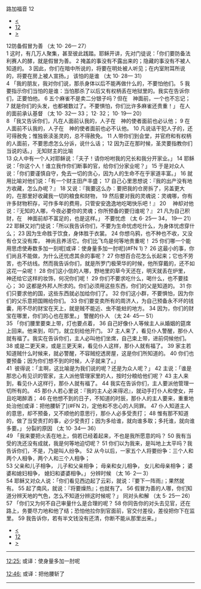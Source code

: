 ﻿





 路加福音 12




* [<](bible/LUK11.md)
* [12](bible/LUK.md)
* [>](bible/LUK13.md)



 
12防备假冒为善 （太
10·
26—
27）  
1 这时，有几万人聚集，甚至彼此践踏。耶稣开讲，先对门徒说：「你们要防备法利赛人的酵，就是假冒为善。 
2 掩盖的事没有不露出来的；隐藏的事没有不被人知道的。 
3 因此，你们在暗中所说的，将要在明处被人听见；在内室附耳所说的，将要在房上被人宣扬。」 该怕的是谁 （太
10·
28—
31）  
4 「我的朋友，我对你们说，那杀身体以后不能再做什么的，不要怕他们。 
5 我要指示你们当怕的是谁：当怕那杀了以后又有权柄丢在地狱里的。我实在告诉你们，正要怕他。 
6 五个麻雀不是卖二分银子吗？但在　神面前，一个也不忘记； 
7 就是你们的头发，也都被数过了。不要惧怕，你们比许多麻雀还贵重！」 在人的面前承认基督 （太
10·
32—
33；
12·
32；
10·
19—
20）  
8 「我又告诉你们，凡在人面前认我的，人子在　神的使者面前也必认他； 
9 在人面前不认我的，人子在　神的使者面前也必不认他。 
10 凡说话干犯人子的，还可得赦免；惟独亵渎圣灵的，总不得赦免。 
11 人带你们到会堂，并官府和有权柄的人面前，不要思虑怎么分诉，说什么话； 
12 因为正在那时候，圣灵要指教你们当说的话。」 无知财主的比喻  
13 众人中有一个人对耶稣说：「夫子！请你吩咐我的兄长和我分开家业。」 
14 耶稣说：「你这个人！谁立我作你们断事的官，给你们分家业呢？」 
15 于是对众人说：「你们要谨慎自守，免去一切的贪心，因为人的生命不在乎家道丰富。」 
16 就用比喻对他们说：「有一个财主田产丰盛； 
17 自己心里思想说：『我的出产没有地方收藏，怎么办呢？』 
18 又说：『我要这么办：要把我的仓房拆了，另盖更大的，在那里好收藏我一切的粮食和财物， 
19 然后要对我的灵魂说：灵魂哪，你有许多财物积存，可作多年的费用，只管安安逸逸地吃喝快乐吧！』 
20 　神却对他说：『无知的人哪，今夜必要你的灵魂；你所预备的要归谁呢？』 
21 凡为自己积财，在　神面前却不富足的，也是这样。」 不要忧虑 （太
6·
25—
34，
19—
21）  
22 耶稣又对门徒说：「所以我告诉你们，不要为生命忧虑吃什么，为身体忧虑穿什么； 
23 因为生命胜于饮食，身体胜于衣裳。 
24 你想乌鸦，也不种也不收，又没有仓又没有库，　神尚且养活它。你们比飞鸟是何等地贵重呢！ 
25 你们哪一个能用思虑使寿数多加一刻呢[或译：使身量多加一肘呢](#FN
1)？ 
26 这最小的事，你们尚且不能做，为什么还忧虑其余的事呢？ 
27 你想百合花怎么长起来；它也不劳苦，也不纺线。然而我告诉你们，就是所罗门极荣华的时候，他所穿戴的，还不如这花一朵呢！ 
28 你们这小信的人哪，野地里的草今天还在，明天就丢在炉里，　神还给它这样的妆饰，何况你们呢！ 
29 你们不要求吃什么，喝什么，也不要挂心； 
30 这都是外邦人所求的。你们必须用这些东西，你们的父是知道的。 
31 你们只要求他的国，这些东西就必加给你们了。 
32 你们这小群，不要惧怕，因为你们的父乐意把国赐给你们。 
33 你们要变卖所有的周济人，为自己预备永不坏的钱囊，用不尽的财宝在天上，就是贼不能近、虫不能蛀的地方。 
34 因为，你们的财宝在哪里，你们的心也在那里。」 警醒的仆人 （太
24·
45—
51）  
35 「你们腰里要束上带，灯也要点着， 
36 自己好像仆人等候主人从婚姻的筵席上回来。他来到，叩门，就立刻给他开门。 
37 主人来了，看见仆人警醒，那仆人就有福了。我实在告诉你们，主人必叫他们坐席，自己束上带，进前伺候他们。 
38 或是二更天来，或是三更天来，看见仆人这样，那仆人就有福了。 
39 家主若知道贼什么时候来，就必警醒，不容贼挖透房屋，这是你们所知道的。 
40 你们也要预备；因为你们想不到的时候，人子就来了。」  
41  彼得说：「主啊，这比喻是为我们说的呢？还是为众人呢？」 
42 主说：「谁是那忠心有见识的管家，主人派他管理家里的人，按时分粮给他们呢？ 
43 主人来到，看见仆人这样行，那仆人就有福了。 
44 我实在告诉你们，主人要派他管理一切所有的。 
45 那仆人若心里说：『我的主人必来得迟』，就动手打仆人和使女，并且吃喝醉酒； 
46 在他想不到的日子，不知道的时辰，那仆人的主人要来，重重地处治他[或译：把他腰斩了](#FN
2)，定他和不忠心的人同罪。 
47 仆人知道主人的意思，却不预备，又不顺他的意思行，那仆人必多受责打； 
48 惟有那不知道的，做了当受责打的事，必少受责打；因为多给谁，就向谁多取；多托谁，就向谁多要。」 分裂的原因 （太
10·
34—
36）  
49 「我来要把火丢在地上，倘若已经着起来，不也是我所愿意的吗？ 
50 我有当受的洗还没有成就，我是何等地迫切呢？ 
51 你们以为我来，是叫地上太平吗？我告诉你们，不是，乃是叫人纷争。 
52 从今以后，一家五个人将要纷争：三个人和两个人相争，两个人和三个人相争；  
53 父亲和儿子相争， 儿子和父亲相争； 母亲和女儿相争， 女儿和母亲相争； 婆婆和媳妇相争， 媳妇和婆婆相争。」 分辨时候 （太
16·
2—
3）  
54 耶稣又对众人说：「你们看见西边起了云彩，就说：『要下一阵雨』；果然就有。 
55 起了南风，就说：『将要燥热』；也就有了。 
56 假冒为善的人哪，你们知道分辨天地的气色，怎么不知道分辨这时候呢？」 同对头和解 （太
5·
25—
26）  
57 「你们又为何不自己审量什么是合理的呢？ 
58 你同告你的对头去见官，还在路上，务要尽力地和他了结；恐怕他拉你到官面前，官交付差役，差役把你下在监里。 
59 我告诉你，若有半文钱没有还清，你断不能从那里出来。」 
* [<](bible/LUK11.md)
* [12](bible/LUK.md)
* [>](bible/LUK13.md)





---


[12:25:](#V25)
或译：使身量多加一肘呢


[12:46:](#V46)
或译：把他腰斩了




---









